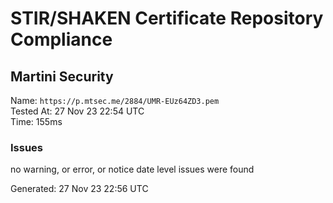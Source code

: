 # STIR/SHAKEN Certificate Repository Compliance

## Martini Security

Name: `https://p.mtsec.me/2884/UMR-EUz64ZD3.pem`\
Tested At: 27 Nov 23 22:54 UTC\
Time: 155ms

### Issues

no warning, or error, or notice date level issues were found

Generated: 27 Nov 23 22:56 UTC